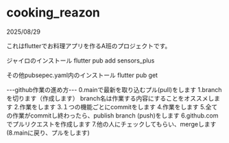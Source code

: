# cooking_reazon

2025/08/29

これはflutterでお料理アプリを作るA班のプロジェクトです。

ジャイロのインストール
flutter pub add sensors_plus

その他pubsepec.yaml内のインストール
flutter pub get


---github作業の進め方---
0.mainで最新を取り込むプル(pull)をします
1.branchを切ります（作成します）
    branch名は作業する内容にすることをオススメします
2.作業をします
3.１つの機能ごとにcommitをします
4.作業をします
5.全ての作業がcommitし終わったら、publish branch (push)をします
6.github.comでプルリクエストを作成します
7.他の人にチェックしてもらい、mergeします
(8.mainに戻り、プルをします)
